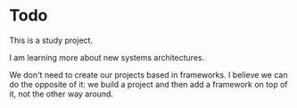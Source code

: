 # Todo

This is a study project.

I am learning more about new systems architectures. 

We don't need to create our projects based in frameworks. I believe we can do the opposite of it: we build a project and then add a framework on top of it, not the other way around.
